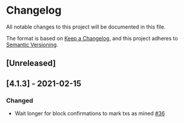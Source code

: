 # Changelog

All notable changes to this project will be documented in this file.

The format is based on [Keep a Changelog](https://keepachangelog.com/en/1.0.0/),
and this project adheres to [Semantic Versioning](https://semver.org/spec/v2.0.0.html).

## [Unreleased]

## [4.1.3] - 2021-02-15

### Changed

- Wait longer for block confirmations to mark txs as mined [#36](https://github.com/CirclesUBI/safe-relay-service/pull/36)
